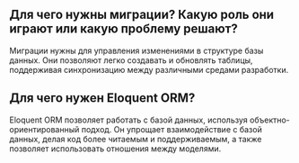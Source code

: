 
## Для чего нужны миграции? Какую роль они играют или какую проблему решают?

Миграции нужны для управления изменениями в структуре базы данных. Они позволяют легко создавать и обновлять таблицы, поддерживая синхронизацию между различными средами разработки.


## Для чего нужен Eloquent ORM?

Eloquent ORM позволяет работать с базой данных, используя объектно-ориентированный подход. Он упрощает взаимодействие с базой данных, делая код более читаемым и поддерживаемым, а также позволяет использовать отношения между моделями.